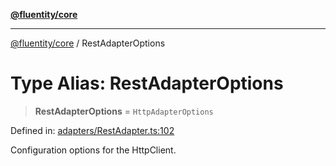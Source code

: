 [**@fluentity/core**](../README.md)

***

[@fluentity/core](../globals.md) / RestAdapterOptions

# Type Alias: RestAdapterOptions

> **RestAdapterOptions** = `HttpAdapterOptions`

Defined in: [adapters/RestAdapter.ts:102](https://github.com/cedricpierre/fluentity-core/blob/01d0ed1acedc93a7d834b9e01e72077ff528193c/src/adapters/RestAdapter.ts#L102)

Configuration options for the HttpClient.

